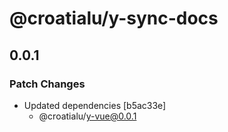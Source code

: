 # @croatialu/y-sync-docs

## 0.0.1

### Patch Changes

- Updated dependencies [b5ac33e]
  - @croatialu/y-vue@0.0.1

